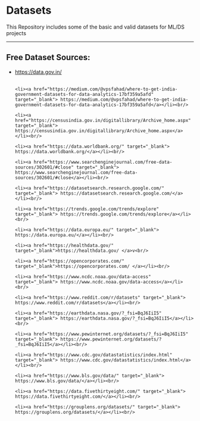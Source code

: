 # Datasets
This Repository includes some of the basic and valid datasets for ML/DS projects

---

## Free Dataset Sources:

<ul>
    <li><a href="https://data.gov.in/" target="_blank">https://data.gov.in/ </a></li><br/>

    <li><a href="https://medium.com/@vpsfahad/where-to-get-india-government-datasets-for-data-analytics-17bf359a5afd" target="_blank"> https://medium.com/@vpsfahad/where-to-get-india-government-datasets-for-data-analytics-17bf359a5afd</a></li><br/>

    <li><a href="https://censusindia.gov.in/digitallibrary/Archive_home.aspx" target="_blank"> https://censusindia.gov.in/digitallibrary/Archive_home.aspx</a></li><br/>

    <li><a href="https://data.worldbank.org/" target="_blank"> https://data.worldbank.org/</a></li><br/>

    <li><a href="https://www.searchenginejournal.com/free-data-sources/302601/#close" target="_blank"> https://www.searchenginejournal.com/free-data-sources/302601/#close</a></li><br/>

    <li><a href="https://datasetsearch.research.google.com/" target="_blank"> https://datasetsearch.research.google.com/</a></li><br/>

    <li><a href="https://trends.google.com/trends/explore" target="_blank"> https://trends.google.com/trends/explore</a></li><br/>

    <li><a href="https://data.europa.eu/" target="_blank"> https://data.europa.eu/</a></li><br/>

    <li><a href="https://healthdata.gov/" target="_blank">https://healthdata.gov/ </a>v<br/>

    <li><a href="https://opencorporates.com/" target="_blank">https://opencorporates.com/ </a></li><br/>

    <li><a href="https://www.ncdc.noaa.gov/data-access" target="_blank"> https://www.ncdc.noaa.gov/data-access</a></li><br/>

    <li><a href="https://www.reddit.com/r/datasets" target="_blank"> https://www.reddit.com/r/datasets</a></li><br/>

    <li><a href="https://earthdata.nasa.gov/?_fsi=BqJ6IiI5" target="_blank"> https://earthdata.nasa.gov/?_fsi=BqJ6IiI5</a></li><br/>

    <li><a href="https://www.pewinternet.org/datasets/?_fsi=BqJ6IiI5" target="_blank"> https://www.pewinternet.org/datasets/?_fsi=BqJ6IiI5</a></li><br/>

    <li><a href="https://www.cdc.gov/datastatistics/index.html" target="_blank"> https://www.cdc.gov/datastatistics/index.html</a></li><br/>

    <li><a href="https://www.bls.gov/data/" target="_blank"> https://www.bls.gov/data/</a></li><br/>

    <li><a href="https://data.fivethirtyeight.com/" target="_blank"> https://data.fivethirtyeight.com/</a></li><br/>

    <li><a href="https://grouplens.org/datasets/" target="_blank"> https://grouplens.org/datasets/</a></li><br/>
</ul>
